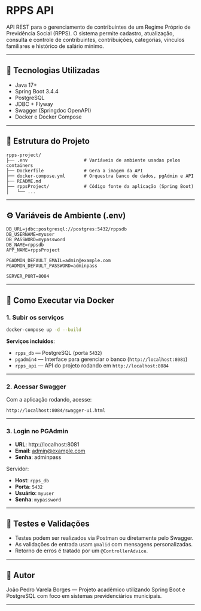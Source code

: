 
# RPPS API

API REST para o gerenciamento de contribuintes de um Regime Próprio de Previdência Social (RPPS). O sistema permite cadastro, atualização, consulta e controle de contribuintes, contribuições, categorias, vínculos familiares e histórico de salário mínimo.

---

## 🚀 Tecnologias Utilizadas

- Java 17+
- Spring Boot 3.4.4
- PostgreSQL
- JDBC + Flyway
- Swagger (Springdoc OpenAPI)
- Docker e Docker Compose

---

## 📁 Estrutura do Projeto

```
rpps-project/
├── .env                     # Variáveis de ambiente usadas pelos containers
├── Dockerfile               # Gera a imagem da API
├── docker-compose.yml       # Orquestra banco de dados, pgAdmin e API
├── README.md
├── rppsProject/             # Código fonte da aplicação (Spring Boot)
│   └── ...
```

---

## ⚙️ Variáveis de Ambiente (.env)

```env
DB_URL=jdbc:postgresql://postgres:5432/rppsdb
DB_USERNAME=myuser
DB_PASSWORD=mypassword
DB_NAME=rppsdb
APP_NAME=rppsProject

PGADMIN_DEFAULT_EMAIL=admin@example.com
PGADMIN_DEFAULT_PASSWORD=adminpass

SERVER_PORT=8084
```

---

## 🐳 Como Executar via Docker

### 1. Subir os serviços

```bash
docker-compose up -d --build
```

**Serviços incluídos**:

- `rpps_db` — PostgreSQL (porta `5432`)
- `pgadmin4` — Interface para gerenciar o banco (`http://localhost:8081`)
- `rpps_api` — API do projeto rodando em `http://localhost:8084`

---

### 2. Acessar Swagger

Com a aplicação rodando, acesse:

```
http://localhost:8084/swagger-ui.html
```

---

### 3. Login no PGAdmin

- **URL**: http://localhost:8081
- **Email**: admin@example.com
- **Senha**: adminpass

Servidor:

- **Host**: `rpps_db`
- **Porta**: `5432`
- **Usuário**: `myuser`
- **Senha**: `mypassword`

---

## 🧪 Testes e Validações

- Testes podem ser realizados via Postman ou diretamente pelo Swagger.
- As validações de entrada usam `@Valid` com mensagens personalizadas.
- Retorno de erros é tratado por um `@ControllerAdvice`.

---

## 👤 Autor

João Pedro Varela Borges — Projeto acadêmico utilizando Spring Boot e PostgreSQL com foco em sistemas previdenciários municipais.

---
